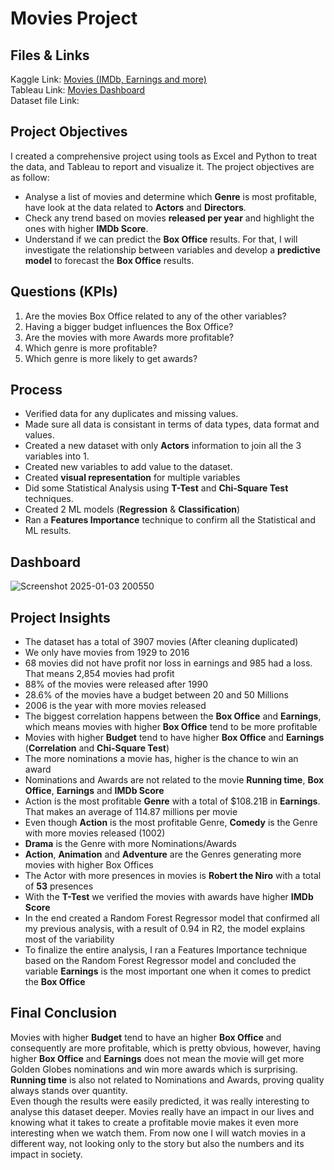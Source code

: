 # Movies Project

## Files & Links

Kaggle Link: [Movies (IMDb, Earnings and more)](https://www.kaggle.com/datasets/delfinaoliva/movies)<br>
Tableau Link: <a href= "https://public.tableau.com/views/MoviesDashboard_17334967093890/Movies_Dashboard?:language=en-US&publish=yes&:sid=&:redirect=auth&:display_count=n&:origin=viz_share_link"> Movies Dashboard </a><br>
Dataset file Link: <br>

## Project Objectives

I created a comprehensive project using tools as Excel and Python to treat the data, and Tableau to report and visualize it. The project objectives are as follow:

- Analyse a list of movies and determine which __Genre__ is most profitable, have look at the data related to __Actors__ and __Directors__. 
- Check any trend based on movies __released per year__ and highlight the ones with higher __IMDb Score__.
- Understand if we can predict the __Box Office__ results. For that, I will investigate the relationship between variables and develop a __predictive model__ to forecast the __Box Office__ results.

## Questions (KPIs)

1. Are the movies Box Office related to any of the other variables?
2. Having a bigger budget influences the Box Office?
3. Are the movies with more Awards more profitable?
4. Which genre is more profitable?
5. Which genre is more likely to get awards?

## Process

- Verified data for any duplicates and missing values.
- Made sure all data is consistant in terms of data types, data format and values.
- Created a new dataset with only __Actors__ information to join all the 3 variables into 1.
- Created new variables to add value to the dataset.
- Created __visual representation__ for multiple variables
- Did some Statistical Analysis using __T-Test__ and __Chi-Square Test__ techniques.
- Created 2 ML models (__Regression__ & __Classification__)
- Ran a __Features Importance__ technique to confirm all the Statistical and ML results.

## Dashboard

![Screenshot 2025-01-03 200550](https://github.com/user-attachments/assets/73b7a089-72d7-49c5-98ad-62aeae1383f7)

## Project Insights 

- The dataset has a total of 3907 movies (After cleaning duplicated)
- We only have movies from 1929 to 2016
- 68 movies did not have profit nor loss in earnings and 985 had a loss. That means 2,854 movies had profit
- 88% of the movies were released after 1990
- 28.6% of the movies have a budget between 20 and 50 Millions
- 2006 is the year with more movies released
- The biggest correlation happens between the __Box Office__ and __Earnings__, which means movies with higher __Box Office__ tend to be more profitable
- Movies with higher __Budget__ tend to have higher __Box Office__ and __Earnings__ (__Correlation__ and __Chi-Square Test__)
- The more nominations a movie has, higher is the chance to win an award
- Nominations and Awards are not related to the movie __Running time__, __Box Office__, __Earnings__ and __IMDb Score__
- Action is the most profitable __Genre__ with a total of $108.21B in __Earnings__. That makes an average of 114.87 millions per movie
- Even though __Action__ is the most profitable Genre, __Comedy__ is the Genre with more movies released (1002)
- __Drama__ is the Genre with more Nominations/Awards 
- __Action__, __Animation__ and __Adventure__ are the Genres generating more movies with higher Box Offices
- The Actor with more presences in movies is __Robert the Niro__ with a total of __53__ presences
- With the __T-Test__ we verified the movies with awards have higher __IMDb Score__
- In the end created a Random Forest Regressor model that confirmed all my previous analysis, with a result of 0.94 in R2, the model explains most of the variability
- To finalize the entire analysis, I ran a Features Importance technique based on the Random Forest Regressor model and concluded the variable __Earnings__ is the most important one when it comes to predict the __Box Office__

## Final Conclusion

Movies with higher __Budget__ tend to have an higher __Box Office__ and consequently are more profitable, which is pretty obvious, however, having higher __Box Office__ and __Earnings__ does not mean the movie will get more Golden Globes nominations and win more awards which is surprising.
__Running time__ is also not related to Nominations and Awards, proving quality always stands over quantity. <br>
Even though the results were easily predicted, it was really interesting to analyse this dataset deeper. Movies really have an impact in our lives and knowing what it takes to create a profitable movie makes it even more interesting when we watch them. From now one I will watch movies in a different way, not looking only to the story but also the numbers and its impact in society. 
